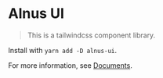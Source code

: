 # Alnus UI

> This is a tailwindcss component library.

Install with `yarn add -D alnus-ui`.

For more information, see [Documents](https://alnus.pages.dev).
